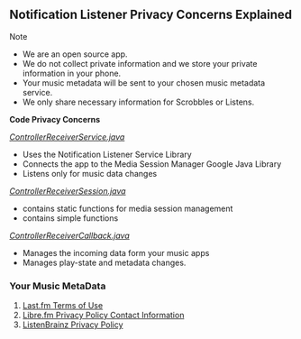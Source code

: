 ## Notification Listener Privacy Concerns Explained

Note
 * We are an open source app.
 * We do not collect private information and we store your private information in your phone.
 * Your music metadata will be sent to your chosen music metadata service. 
 * We only share necessary information for Scrobbles or Listens.

**Code Privacy Concerns**

_[ControllerReceiverService.java](https://github.com/simple-last-fm-scrobbler/sls/blob/master/app/src/main/java/com/adam/aslfms/service/ControllerReceiverService.java)_

 * Uses the Notification Listener Service Library
 * Connects the app to the Media Session Manager Google Java Library
 * Listens only for music data changes

_[ControllerReceiverSession.java](https://github.com/simple-last-fm-scrobbler/sls/blob/master/app/src/main/java/com/adam/aslfms/service/ControllerReceiverSession.java)_

 * contains static functions for media session management
 * contains simple functions

_[ControllerReceiverCallback.java](https://github.com/simple-last-fm-scrobbler/sls/blob/master/app/src/main/java/com/adam/aslfms/service/ControllerReceiverCallback.java)_

 * Manages the incoming data form your music apps
 * Manages play-state and metadata changes.

### Your Music MetaData

 1. [Last.fm Terms of Use](https://www.last.fm/legal/terms)
 2. [Libre.fm Privacy Policy Contact Information](https://gnu.io/contact/)
 3. [ListenBrainz Privacy Policy](https://metabrainz.org/privacy)
